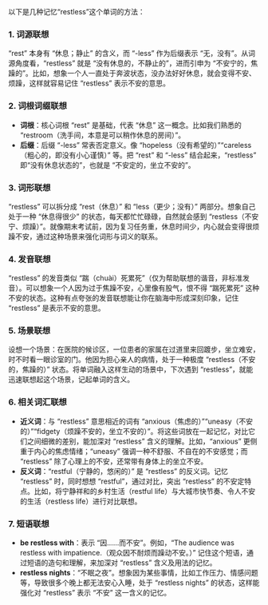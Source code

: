 以下是几种记忆“restless”这个单词的方法：

### 1. 词源联想
“rest” 本身有 “休息；静止” 的含义，而 “-less” 作为后缀表示 “无，没有”。从词源角度看，“restless” 就是 “没有休息的，不静止的”，进而引申为 “不安宁的，焦躁的”。比如，想象一个人一直处于奔波状态，没办法好好休息，就会变得不安、烦躁，这样就容易记住 “restless” 表示不安的意思。

### 2. 词根词缀联想
 - **词根**：核心词根 “rest” 是基础，代表 “休息” 这一概念。比如我们熟悉的 “restroom（洗手间，本意是可以稍作休息的房间）”。
 - **后缀**：后缀 “-less” 常表否定意义。像 “hopeless（没有希望的）”“careless（粗心的，即没有小心谨慎）” 等。把 “rest” 和 “-less” 结合起来，“restless” 即“没有休息状态的”，也就是 “不安定的，坐立不安的”。

### 3. 词形联想
“restless” 可以拆分成 “rest（休息）” 和 “less（更少；没有）” 两部分。想象自己处于一种 “休息得很少” 的状态，每天都忙忙碌碌，自然就会感到 “restless（不安宁、烦躁）”。就像期末考试前，因为复习任务重，休息时间少，内心就会变得很烦躁不安，通过这种场景来强化词形与词义的联系。

### 4. 发音联想
“restless” 的发音类似 “踹（chuài）死累死”（仅为帮助联想的谐音，非标准发音）。可以想象一个人因为过于焦躁不安，心里像有股气，恨不得 “踹死累死” 这种不安的状态。这种有点夸张的发音联想能让你在脑海中形成深刻印象，记住 “restless” 是表示不安的意思。

### 5. 场景联想
设想一个场景：在医院的候诊区，一位患者的家属在过道里来回踱步，坐立难安，时不时看一眼诊室的门。他因为担心亲人的病情，处于一种极度 “restless（不安的，焦躁的）” 状态。将单词融入这样生动的场景中，下次遇到 “restless”，就能迅速联想起这个场景，记起单词的含义。

### 6. 相关词汇联想
 - **近义词**：与 “restless” 意思相近的词有 “anxious（焦虑的）”“uneasy（不安的）”“fidgety（烦躁不安的，坐立不安的）”。将这些词放在一起记忆，对比它们之间细微的差别，能加深对 “restless” 含义的理解。比如，“anxious” 更侧重于内心的焦虑情绪；“uneasy” 强调一种不舒服、不自在的不安感觉；而 “restless” 除了心理上的不安，还常带有身体上的坐立不安。
 - **反义词**：“restful（宁静的，悠闲的）” 是 “restless” 的反义词。记忆 “restless” 时，同时想想 “restful”，通过对比，突出 “restless” 的不安定特点。比如，将宁静祥和的乡村生活（restful life）与大城市快节奏、令人不安的生活（restless life）进行对比联想。

### 7. 短语联想
 - **be restless with**：表示 “因……而不安”。例如，“The audience was restless with impatience.（观众因不耐烦而躁动不安。）” 记住这个短语，通过短语的造句和理解，来加深对 “restless” 含义及用法的记忆。
 - **restless nights**：“不眠之夜”。想象因为某些事情，比如工作压力、情感问题等，导致很多个晚上都无法安心入睡，处于 “restless nights” 的状态，这样能强化对 “restless” 表示 “不安” 这一含义的记忆。 